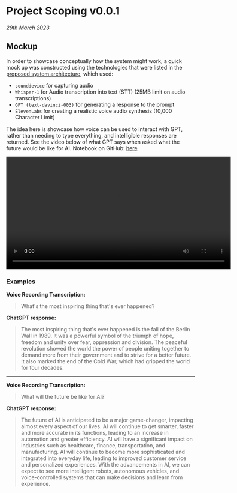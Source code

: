 # Project Scoping v0.0.1

*29th March 2023*


## Mockup

In order to showcase conceptually how the system might work, a quick mock up was constructed using the technologies that were listed in the [proposed system architecture](./v0.0.1.md#proposed-system-architecture), which used:

- `sounddevice` for capturing audio 
- `Whisper-1` for Audio transcription into text (STT) (25MB limit on audio transcriptions)
- `GPT (text-davinci-003)` for generating a response to the prompt 
- `ElevenLabs` for creating a realistic voice audio synthesis (10,000 Character Limit)


The idea here is showcase how voice can be used to interact with GPT, rather than needing to type everything, and intelligible responses are returned. See the video below of what GPT says when asked what the future would be like for AI. Notebook on GitHub: [here](https://github.com/tempnamefornow/ar-assistant/blob/main/notebooks/research/chatgpt/openai-api.ipynb)

<center>

<video style="width:600px" controls="" alt="type:video">
   <source src="../../../resources/video/project_documentation/scoping/chat_with_gpt.mov" type="video/mp4">
</video>

</center> 



### Examples

**Voice Recording Transcription:**

> What's the most inspiring thing that's ever happened?

**ChatGPT response:**

> The most inspiring thing that's ever happened is the fall of the Berlin Wall in 1989.
>It was a powerful symbol of the triumph of hope, freedom and unity over fear, oppression and division.
> The peaceful revolution showed the world the power of people uniting together to demand more from their government
> and to strive for a better future. It also marked the end of the Cold War, which had gripped the world for four decades.

---

**Voice Recording Transcription:**

> What will the future be like for AI?

**ChatGPT response:**
> The future of AI is anticipated to be a major game-changer, impacting almost every aspect of our lives. AI will continue to get smarter, faster and more accurate in its functions, leading to an increase in automation and greater efficiency. AI will have a significant impact on industries such as healthcare, finance, transportation, and manufacturing. AI will continue to become more sophisticated and integrated into everyday life, leading to improved customer service and personalized experiences. With the advancements in AI, we can expect to see more intelligent robots, autonomous vehicles, and voice-controlled systems that can make decisions and learn from experience.